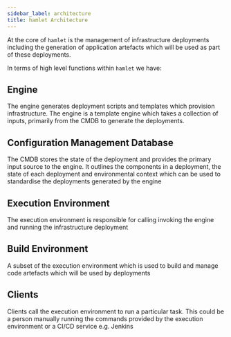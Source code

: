 ```yaml
---
sidebar_label: architecture
title: hamlet Architecture
---
```

At the core of `hamlet` is the management of infrastructure deployments including the generation of application artefacts which will be used as part of these deployments.

In terms of high level functions within `hamlet` we have:

## Engine

The engine generates deployment scripts and templates which provision infrastructure.
The engine is a template engine which takes a collection of inputs, primarily from the CMDB to generate the deployments.

## Configuration Management Database

The CMDB stores the state of the deployment and provides the primary input source to the engine.
It outlines the components in a deployment, the state of each deployment and environmental context which can be used to standardise the deployments generated by the engine

## Execution Environment

The execution environment is responsible for calling invoking the engine and running the infrastructure deployment

## Build Environment

A subset of the execution environment which is used to build and manage code artefacts which will be used by deployments

## Clients

Clients call the execution environment to run a particular task.
This could be a person manually running the commands provided by the execution environment or a CI/CD service e.g. Jenkins
